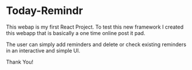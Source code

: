 # Today-Remindr

This webap is my first React Project. To test this new framework I created this webapp that is basically a one time online post it pad.

The user can simply add reminders and delete or check existing reminders in an interactive and simple UI.

Thank You!
